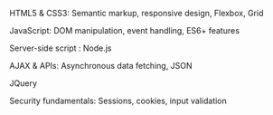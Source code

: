 HTML5 & CSS3: Semantic markup, responsive design, Flexbox, Grid

JavaScript: DOM manipulation, event handling, ES6+ features

Server-side script : Node.js

AJAX & APIs: Asynchronous data fetching, JSON

JQuery 

Security fundamentals: Sessions, cookies, input validation
